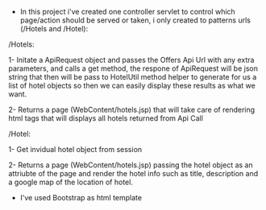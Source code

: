 - In this project i've created one controller servlet to control which page/action should be served or taken,
i only created to patterns urls (/Hotels and /Hotel):

/Hotels: 

  1- Initate a ApiRequest object and passes the Offers Api Url with any extra parameters, 
      and calls a get method, the respone of ApiRequest will be json string that then will be pass
      to HotelUtil method helper to generate for us a list of hotel objects 
      so then we can easily display these results as what we want.
      
  2- Returns a page (WebContent/hotels.jsp) that will take care of rendering html tags that will displays 
      all hotels returned from Api Call
      
/Hotel: 

  1- Get invidual hotel object from session
  
  2- Returns a page (WebContent/hotels.jsp) passing the hotel object as an attriubte of the page and render the hotel info
     such as title, description and a google map of the location of hotel.

- I've used Bootstrap as html template
